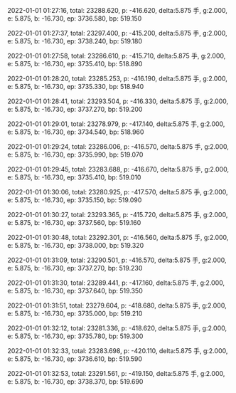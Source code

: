 2022-01-01 01:27:16, total: 23288.620, p: -416.620, delta:5.875 手, g:2.000, e: 5.875, b: -16.730, ep: 3736.580, bp: 519.150

2022-01-01 01:27:37, total: 23297.400, p: -415.200, delta:5.875 手, g:2.000, e: 5.875, b: -16.730, ep: 3738.240, bp: 519.180

2022-01-01 01:27:58, total: 23286.610, p: -415.710, delta:5.875 手, g:2.000, e: 5.875, b: -16.730, ep: 3735.410, bp: 518.890

2022-01-01 01:28:20, total: 23285.253, p: -416.190, delta:5.875 手, g:2.000, e: 5.875, b: -16.730, ep: 3735.330, bp: 518.940

2022-01-01 01:28:41, total: 23293.504, p: -416.330, delta:5.875 手, g:2.000, e: 5.875, b: -16.730, ep: 3737.270, bp: 519.200

2022-01-01 01:29:01, total: 23278.979, p: -417.140, delta:5.875 手, g:2.000, e: 5.875, b: -16.730, ep: 3734.540, bp: 518.960

2022-01-01 01:29:24, total: 23286.006, p: -416.570, delta:5.875 手, g:2.000, e: 5.875, b: -16.730, ep: 3735.990, bp: 519.070

2022-01-01 01:29:45, total: 23283.688, p: -416.670, delta:5.875 手, g:2.000, e: 5.875, b: -16.730, ep: 3735.410, bp: 519.010

2022-01-01 01:30:06, total: 23280.925, p: -417.570, delta:5.875 手, g:2.000, e: 5.875, b: -16.730, ep: 3735.150, bp: 519.090

2022-01-01 01:30:27, total: 23293.365, p: -415.720, delta:5.875 手, g:2.000, e: 5.875, b: -16.730, ep: 3737.560, bp: 519.160

2022-01-01 01:30:48, total: 23292.301, p: -416.560, delta:5.875 手, g:2.000, e: 5.875, b: -16.730, ep: 3738.000, bp: 519.320

2022-01-01 01:31:09, total: 23290.501, p: -416.570, delta:5.875 手, g:2.000, e: 5.875, b: -16.730, ep: 3737.270, bp: 519.230

2022-01-01 01:31:30, total: 23289.441, p: -417.160, delta:5.875 手, g:2.000, e: 5.875, b: -16.730, ep: 3737.640, bp: 519.350

2022-01-01 01:31:51, total: 23279.604, p: -418.680, delta:5.875 手, g:2.000, e: 5.875, b: -16.730, ep: 3735.000, bp: 519.210

2022-01-01 01:32:12, total: 23281.336, p: -418.620, delta:5.875 手, g:2.000, e: 5.875, b: -16.730, ep: 3735.780, bp: 519.300

2022-01-01 01:32:33, total: 23283.698, p: -420.110, delta:5.875 手, g:2.000, e: 5.875, b: -16.730, ep: 3736.610, bp: 519.590

2022-01-01 01:32:53, total: 23291.561, p: -419.150, delta:5.875 手, g:2.000, e: 5.875, b: -16.730, ep: 3738.370, bp: 519.690